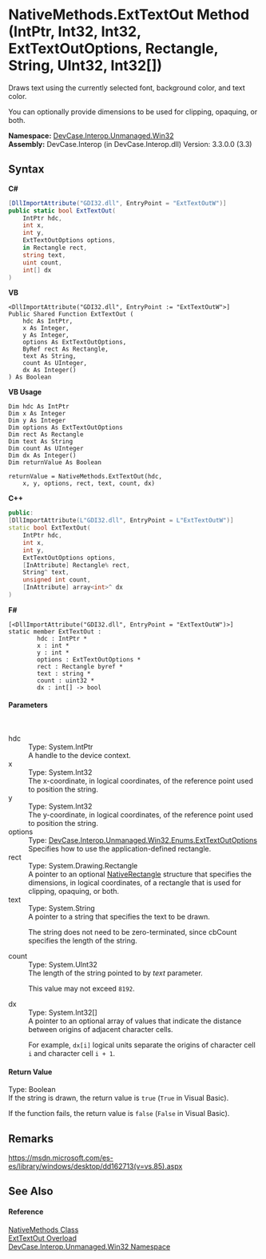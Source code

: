 # NativeMethods.ExtTextOut Method (IntPtr, Int32, Int32, ExtTextOutOptions, Rectangle, String, UInt32, Int32[])
 

Draws text using the currently selected font, background color, and text color. 

 You can optionally provide dimensions to be used for clipping, opaquing, or both.

**Namespace:**&nbsp;<a href="N_DevCase_Interop_Unmanaged_Win32">DevCase.Interop.Unmanaged.Win32</a><br />**Assembly:**&nbsp;DevCase.Interop (in DevCase.Interop.dll) Version: 3.3.0.0 (3.3)

## Syntax

**C#**<br />
``` C#
[DllImportAttribute("GDI32.dll", EntryPoint = "ExtTextOutW")]
public static bool ExtTextOut(
	IntPtr hdc,
	int x,
	int y,
	ExtTextOutOptions options,
	in Rectangle rect,
	string text,
	uint count,
	int[] dx
)
```

**VB**<br />
``` VB
<DllImportAttribute("GDI32.dll", EntryPoint := "ExtTextOutW">]
Public Shared Function ExtTextOut ( 
	hdc As IntPtr,
	x As Integer,
	y As Integer,
	options As ExtTextOutOptions,
	ByRef rect As Rectangle,
	text As String,
	count As UInteger,
	dx As Integer()
) As Boolean
```

**VB Usage**<br />
``` VB Usage
Dim hdc As IntPtr
Dim x As Integer
Dim y As Integer
Dim options As ExtTextOutOptions
Dim rect As Rectangle
Dim text As String
Dim count As UInteger
Dim dx As Integer()
Dim returnValue As Boolean

returnValue = NativeMethods.ExtTextOut(hdc, 
	x, y, options, rect, text, count, dx)
```

**C++**<br />
``` C++
public:
[DllImportAttribute(L"GDI32.dll", EntryPoint = L"ExtTextOutW")]
static bool ExtTextOut(
	IntPtr hdc, 
	int x, 
	int y, 
	ExtTextOutOptions options, 
	[InAttribute] Rectangle% rect, 
	String^ text, 
	unsigned int count, 
	[InAttribute] array<int>^ dx
)
```

**F#**<br />
``` F#
[<DllImportAttribute("GDI32.dll", EntryPoint = "ExtTextOutW")>]
static member ExtTextOut : 
        hdc : IntPtr * 
        x : int * 
        y : int * 
        options : ExtTextOutOptions * 
        rect : Rectangle byref * 
        text : string * 
        count : uint32 * 
        dx : int[] -> bool 

```


#### Parameters
&nbsp;<dl><dt>hdc</dt><dd>Type: System.IntPtr<br />A handle to the device context.</dd><dt>x</dt><dd>Type: System.Int32<br />The x-coordinate, in logical coordinates, of the reference point used to position the string.</dd><dt>y</dt><dd>Type: System.Int32<br />The y-coordinate, in logical coordinates, of the reference point used to position the string.</dd><dt>options</dt><dd>Type: <a href="T_DevCase_Interop_Unmanaged_Win32_Enums_ExtTextOutOptions">DevCase.Interop.Unmanaged.Win32.Enums.ExtTextOutOptions</a><br />Specifies how to use the application-defined rectangle.</dd><dt>rect</dt><dd>Type: System.Drawing.Rectangle<br />A pointer to an optional <a href="T_DevCase_Interop_Unmanaged_Win32_Structures_NativeRectangle">NativeRectangle</a> structure that specifies the dimensions, in logical coordinates, of a rectangle that is used for clipping, opaquing, or both.</dd><dt>text</dt><dd>Type: System.String<br />A pointer to a string that specifies the text to be drawn. 

 The string does not need to be zero-terminated, since cbCount specifies the length of the string.</dd><dt>count</dt><dd>Type: System.UInt32<br />The length of the string pointed to by *text* parameter. 

 This value may not exceed `8192`.</dd><dt>dx</dt><dd>Type: System.Int32[]<br />A pointer to an optional array of values that indicate the distance between origins of adjacent character cells. 

 For example, `dx[i]` logical units separate the origins of character cell `i` and character cell `i + 1`.</dd></dl>

#### Return Value
Type: Boolean<br />If the string is drawn, the return value is `true` (`True` in Visual Basic). 

 If the function fails, the return value is `false` (`False` in Visual Basic).

## Remarks
<a href="https://msdn.microsoft.com/es-es/library/windows/desktop/dd162713(v=vs.85).aspx" target="_blank">https://msdn.microsoft.com/es-es/library/windows/desktop/dd162713(v=vs.85).aspx</a>

## See Also


#### Reference
<a href="T_DevCase_Interop_Unmanaged_Win32_NativeMethods">NativeMethods Class</a><br /><a href="Overload_DevCase_Interop_Unmanaged_Win32_NativeMethods_ExtTextOut">ExtTextOut Overload</a><br /><a href="N_DevCase_Interop_Unmanaged_Win32">DevCase.Interop.Unmanaged.Win32 Namespace</a><br />